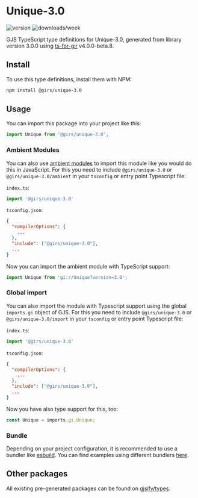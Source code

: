 
# Unique-3.0

![version](https://img.shields.io/npm/v/@girs/unique-3.0)
![downloads/week](https://img.shields.io/npm/dw/@girs/unique-3.0)


GJS TypeScript type definitions for Unique-3.0, generated from library version 3.0.0 using [ts-for-gir](https://github.com/gjsify/ts-for-gir) v4.0.0-beta.8.


## Install

To use this type definitions, install them with NPM:
```bash
npm install @girs/unique-3.0
```

## Usage

You can import this package into your project like this:
```ts
import Unique from '@girs/unique-3.0';
```

### Ambient Modules

You can also use [ambient modules](https://github.com/gjsify/ts-for-gir/tree/main/packages/cli#ambient-modules) to import this module like you would do this in JavaScript.
For this you need to include `@girs/unique-3.0` or `@girs/unique-3.0/ambient` in your `tsconfig` or entry point Typescript file:

`index.ts`:
```ts
import '@girs/unique-3.0'
```

`tsconfig.json`:
```json
{
  "compilerOptions": {
    ...
  },
  "include": ["@girs/unique-3.0"],
  ...
}
```

Now you can import the ambient module with TypeScript support: 

```ts
import Unique from 'gi://Unique?version=3.0';
```

### Global import

You can also import the module with Typescript support using the global `imports.gi` object of GJS.
For this you need to include `@girs/unique-3.0` or `@girs/unique-3.0/import` in your `tsconfig` or entry point Typescript file:

`index.ts`:
```ts
import '@girs/unique-3.0'
```

`tsconfig.json`:
```json
{
  "compilerOptions": {
    ...
  },
  "include": ["@girs/unique-3.0"],
  ...
}
```

Now you have also type support for this, too:

```ts
const Unique = imports.gi.Unique;
```

### Bundle

Depending on your project configuration, it is recommended to use a bundler like [esbuild](https://esbuild.github.io/). You can find examples using different bundlers [here](https://github.com/gjsify/ts-for-gir/tree/main/examples).

## Other packages

All existing pre-generated packages can be found on [gjsify/types](https://github.com/gjsify/types).

